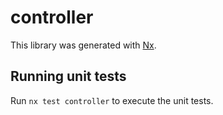 # controller

This library was generated with [Nx](https://nx.dev).

## Running unit tests

Run `nx test controller` to execute the unit tests.
